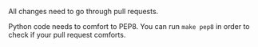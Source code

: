 All changes need to go through pull requests.

Python code needs to comfort to PEP8. You can run `make pep8` in order to check
if your pull request comforts.
